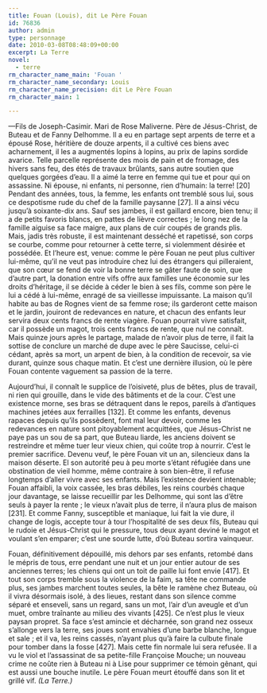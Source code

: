 ```yaml
---
title: Fouan (Louis), dit Le Père Fouan
id: 76836
author: admin
type: personnage
date: 2010-03-08T08:48:09+00:00
excerpt: La Terre
novel:
  - terre
rm_character_name_main: 'Fouan '
rm_character_name_secondary: Louis
rm_character_name_precision: dit Le Père Fouan
rm_character_main: 1

---
```

—Fils de Joseph-Casimir. Mari de Rose Maliverne. Père de Jésus-Christ, de Buteau et de Fanny Delhomme. Il a eu en partage sept arpents de terre et a épousé Rose, héritière de douze arpents, il a cultivé ces biens avec acharnement, il les a augmentés lopins à lopins, au prix de lapins sordide avarice. Telle parcelle représente des mois de pain et de fromage, des hivers sans feu, des étés de travaux brûlants, sans autre soutien que quelques gorgées d&rsquo;eau. Il a aimé la terre en femme qui tue et pour qui on assassine. Ni épouse, ni enfants, ni personne, rien d&rsquo;humain: la terre! [20] Pendant des années, tous, la femme, les enfants ont tremblé sous lui, sous ce despotisme rude du chef de la famille paysanne [27]. Il a ainsi vécu jusqu&rsquo;à soixante-dix ans. Sauf ses jambes, il est gaillard encore, bien tenu; il a de petits favoris blancs, en pattes de lièvre correctes ; le long nez de la famille aiguise sa face maigre, aux plans de cuir coupés de grands plis. Mais, jadis très robuste, il est maintenant desséché et rapetissé, son corps se courbe, comme pour retourner à cette terre, si violemment désirée et possédée. Et l&rsquo;heure est, venue: comme le père Fouan ne peut plus cultiver lui-même, qu&rsquo;il ne veut pas introduire chez lui des étrangers qui pilleraient, que son cœur se fend de voir la bonne terre se gâter faute de soin, que d&rsquo;autre part, la donation entre vifs offre aux familles une économie sur les droits d&rsquo;héritage, il se décide à céder le bien à ses fils, comme son père le lui a cédé à lui-même, enragé de sa vieillesse impuissante. La maison qu&rsquo;il habite au bas de Rognes vient de sa femme rose; ils garderont cette maison et le jardin, jouiront de redevances en nature, et chacun des enfants leur servira deux cents francs de rente viagère. Fouan pourrait vivre satisfait, car il possède un magot, trois cents francs de rente, que nul ne connaît. Mais quinze jours après le partage, malade de n&rsquo;avoir plus de terre, il fait la sottise de conclure un marché de dupe avec le père Saucisse, celui-ci cédant, après sa mort, un arpent de bien, à la condition de recevoir, sa vie durant, quinze sous chaque matin. Et c&rsquo;est une dernière illusion, où le père Fouan contente vaguement sa passion de la terre.

Aujourd&rsquo;hui, il connaît le supplice de l&rsquo;oisiveté, plus de bêtes, plus de travail, ni rien qui grouille, dans le vide des bâtiments et de la cour. C&rsquo;est une existence morne, ses bras se détraquent dans le repos, pareils à d&rsquo;antiques machines jetées aux ferrailles [132]. Et comme les enfants, devenus rapaces depuis qu&rsquo;ils possèdent, font mal leur devoir, comme les redevances en nature sont pitoyablement acquittées, que Jésus-Christ ne paye pas un sou de sa part, que Buteau liarde, les anciens doivent se restreindre et même tuer leur vieux chien, qui coûte trop à nourrir. C&rsquo;est le premier sacrifice. Devenu veuf, le père Fouan vit un an, silencieux dans la maison déserte. El son autorité peu à peu morte s&rsquo;étant réfugiée dans une obstination de vieil homme, même contraire à son bien-être, il refuse longtemps d&rsquo;aller vivre avec ses enfants. Mais l&rsquo;existence devient intenable; Fouan affaibli, la voix cassée, les bras débiles, les reins courbés chaque jour davantage, se laisse recueillir par les Delhomme, qui sont las d&rsquo;être seuls à payer la rente ; le vieux n&rsquo;avait plus de terre, il n&rsquo;aura plus de maison [231]. Et comme Fanny, susceptible et maniaque, lui fait la vie dure, il change de logis, accepte tour à tour l&rsquo;hospitalité de ses deux fils, Buteau qui le rudoie et Jésus-Christ qui le pressure, tous deux ayant deviné le magot et voulant s&rsquo;en emparer; c&rsquo;est une sourde lutte, d&rsquo;où Buteau sortira vainqueur.

Fouan, définitivement dépouillé, mis dehors par ses enfants, retombé dans le mépris de tous, erre pendant une nuit et un jour entier autour de ses anciennes terres; les chiens qui ont un toit de paille lui font envie [417]. Et tout son corps tremble sous la violence de la faim, sa tête ne commande plus, ses jambes marchent toutes seules, la bête le ramène chez Buteau, où il vivra désormais isolé, à des lieues, restant dans son silence comme séparé et enseveli, sans un regard, sans un mot, l&rsquo;air d&rsquo;un aveugle et d&rsquo;un muet, ombre traînante au milieu des vivants [425]. Ce n&rsquo;est plus le vieux paysan propret. Sa face s&rsquo;est amincie et décharnée, son grand nez osseux s&rsquo;allonge vers la terre, ses joues sont envahies d&rsquo;une barbe blanche, longue et sale ; et il va, les reins cassés, n&rsquo;ayant plus qu&rsquo;à faire la culbute finale pour tomber dans la fosse [427]. Mais cette fin normale lui sera refusée. Il a vu le viol et l&rsquo;assassinat de sa petite-fille Françoise Mouche; un nouveau crime ne coûte rien à Buteau ni à Lise pour supprimer ce témoin gênant, qui est aussi une bouche inutile. Le père Fouan meurt étouffé dans son lit et grillé vif. _(La Terre.)_